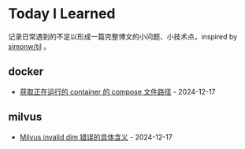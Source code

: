 # Today I Learned

记录日常遇到的不足以形成一篇完整博文的小问题、小技术点，inspired by [simonw/til](https://github.com/simonw/til) 。

## docker
- [获取正在运行的 container 的 compose 文件路径](docker/get-compose-file-path-from-running-container.md) - 2024-12-17
## milvus
- [Milvus invalid dim 错误的具体含义](milvus/milvus-invalid-dim.md) - 2024-12-17
